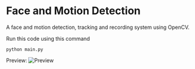 # Face and Motion Detection
 A face and motion detection, tracking and recording system using OpenCV. 

Run this code using this command

```
python main.py
```

Preview:
![Preview](https://i.imgur.com/zeZ4Zkj.png)
